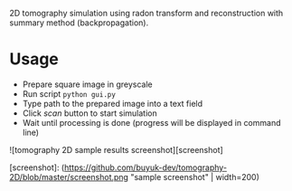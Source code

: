 2D tomography simulation using radon transform and reconstruction with summary method (backpropagation).


# Usage

+ Prepare square image in greyscale
+ Run script `python gui.py`
+ Type path to the prepared image into a text field
+ Click *scan* button to start simulation
+ Wait until processing is done (progress will be displayed in command line)

![tomography 2D sample results screenshot][screenshot]



[screenshot]: (https://github.com/buyuk-dev/tomography-2D/blob/master/screenshot.png "sample screenshot" | width=200)

